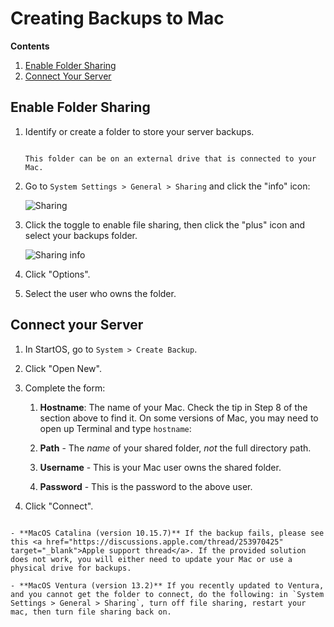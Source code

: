# Creating Backups to Mac

<!-- @TODO audit -->

**Contents**

1. [Enable Folder Sharing](#enable-folder-sharing)
1. [Connect Your Server](#connect-your-server)

## Enable Folder Sharing

1. Identify or create a folder to store your server backups.

   ```admonish tip

   This folder can be on an external drive that is connected to your Mac.
   ```

1. Go to `System Settings > General > Sharing` and click the "info" icon:

    <!-- @TODO -->

   ![Sharing](./assets/backups-sharing.png)

1. Click the toggle to enable file sharing, then click the "plus" icon and select your backups folder.

    <!-- @TODO -->

   ![Sharing info](./assets/backups-sharing-info.png)

1. Click "Options".

1. Select the user who owns the folder.

## Connect your Server

1.  In StartOS, go to `System > Create Backup`.

1.  Click "Open New".

1.  Complete the form:

    1.  **Hostname**: The name of your Mac. Check the tip in Step 8 of the section above to find it. On some versions of Mac, you may need to open up Terminal and type `hostname`:

    1.  **Path** - The _name_ of your shared folder, _not_ the full directory path.

    1.  **Username** - This is your Mac user owns the shared folder.

    1.  **Password** - This is the password to the above user.

1.  Click "Connect".

```admonish warning title="Known Quirks"

- **MacOS Catalina (version 10.15.7)** If the backup fails, please see this <a href="https://discussions.apple.com/thread/253970425" target="_blank">Apple support thread</a>. If the provided solution does not work, you will either need to update your Mac or use a physical drive for backups.

- **MacOS Ventura (version 13.2)** If you recently updated to Ventura, and you cannot get the folder to connect, do the following: in `System Settings > General > Sharing`, turn off file sharing, restart your mac, then turn file sharing back on.
```
